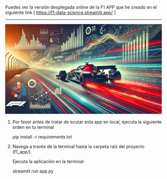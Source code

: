 Puedes ver la versión desplegada online de la F1 APP que he creado en el siguiente link [ https://f1-data-science.streamlit.app/ ]

---

![Fondo F1](images/fondoF1.jpg)

01. Por favor antes de tratar de ecutar esta app en local, ejecuta la siguiente orden en tu terminal

    pip install -r requirements.txt

02. Navega a través de la terminal hasta la carpeta raíz del proyecto (f1_app/).

    Ejecuta la aplicación en la terminal:

    streamlit run app.py

